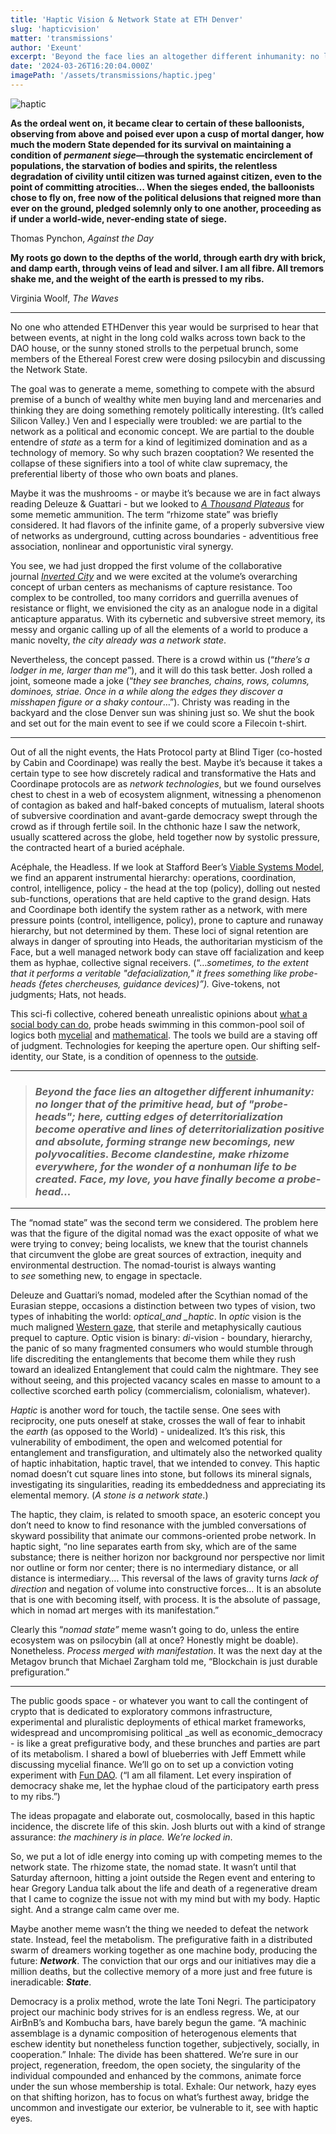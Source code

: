 ```yaml
---
title: 'Haptic Vision & Network State at ETH Denver'
slug: 'hapticvision'
matter: 'transmissions'
author: 'Exeunt'
excerpt: 'Beyond the face lies an altogether different inhumanity: no longer that of the primitive head, but of "probe-heads"; here, cutting edges of deterritorialization become operative and lines of deterritorialization positive and absolute, forming strange new becomings, new polyvocalities...'
date: '2024-03-26T16:20:04.000Z'
imagePath: '/assets/transmissions/haptic.jpeg'
---
```


![haptic](https://theopenmachine.net/assets/transmissions/haptic.jpg)

**As the ordeal went on, it became clear to certain of these balloonists, observing from above and poised ever upon a cusp of mortal danger, how much the modern State depended for its survival on maintaining a condition of *permanent siege*—through the systematic encirclement of populations, the starvation of bodies and spirits, the relentless degradation of civility until citizen was turned against citizen, even to the point of committing atrocities… When the sieges ended, the balloonists chose to fly on, free now of the political delusions that reigned more than ever on the ground, pledged solemnly only to one another, proceeding as if under a world-wide, never-ending state of siege.**

Thomas Pynchon, *Against the Day*

**My roots go down to the depths of the world, through earth dry with brick, and damp earth, through veins of lead and silver. I am all fibre. All tremors shake me, and the weight of the earth is pressed to my ribs.**

Virginia Woolf, *The Waves*

---

No one who attended ETHDenver this year would be surprised to hear that between events, at night in the long cold walks across town back to the DAO house, or the sunny stoned strolls to the perpetual brunch, some members of the Ethereal Forest crew were dosing psilocybin and discussing the Network State.

The goal was to generate a meme, something to compete with the absurd premise of a bunch of wealthy white men buying land and mercenaries and thinking they are doing something remotely politically interesting. (It’s called Silicon Valley.) Ven and I especially were troubled: we are partial to the network as a political and economic concept. We are partial to the double entendre of *state* as a term for a kind of legitimized domination and as a technology of memory. So why such brazen cooptation? We resented the collapse of these signifiers into a tool of white claw supremacy, the preferential liberty of those who own boats and planes.

Maybe it was the mushrooms - or maybe it’s because we are in fact always reading Deleuze & Guattari - but we looked to *[A Thousand Plateaus](https://files.libcom.org/files/A%20Thousand%20Plateaus.pdf)* for some memetic ammunition. The term “rhizome state” was briefly considered. It had flavors of the infinite game, of a properly subversive view of networks as underground, cutting across boundaries - adventitious free association, nonlinear and opportunistic viral synergy.

You see, we had just dropped the first volume of the collaborative journal *[Inverted City](https://x.com/EthForestDAO/status/1766229291082387659?s=20)* and we were excited at the volume’s overarching concept of urban centers as mechanisms of capture resistance. Too complex to be controlled, too many corridors and guerrilla avenues of resistance or flight, we envisioned the city as an analogue node in a digital anticapture apparatus. With its cybernetic and subversive street memory, its messy and organic calling up of all the elements of a world to produce a manic novelty, *the city already was a* *network state*.

Nevertheless, the concept passed. There is a crowd within us (“_there’s a lodger in me, larger than me_”), and it will do this task better. Josh rolled a joint, someone made a joke (“_they see branches, chains, rows, columns, dominoes, striae. Once in a while along the edges they discover a misshapen figure or a shaky contour_…”). Christy was reading in the backyard and the close Denver sun was shining just so. We shut the book and set out for the main event to see if we could score a Filecoin t-shirt.

---

Out of all the night events, the Hats Protocol party at Blind Tiger (co-hosted by Cabin and Coordinape) was really the best. Maybe it’s because it takes a certain type to see how discretely radical and transformative the Hats and Coordinape protocols are as *network technologies*, but we found ourselves chest to chest in a web of ecosystem alignment, witnessing a phenomenon of contagion as baked and half-baked concepts of mutualism, lateral shoots of subversive coordination and avant-garde democracy swept through the crowd as if through fertile soil. In the chthonic haze I saw the network, usually scattered across the globe, held together now by systolic pressure, the contracted heart of a buried acéphale.

Acéphale, the Headless. If we look at Stafford Beer’s [Viable Systems Model](https://wiki.p2pfoundation.net/Viable_Systems_Model), we find an apparent instrumental hierarchy: operations, coordination, control, intelligence, policy - the head at the top (policy), dolling out nested sub-functions, operations that are held captive to the grand design. Hats and Coordinape both identify the system rather as a network, with mere pressure points (control, intelligence, policy), prone to capture and runaway hierarchy, but not determined by them. These loci of signal retention are always in danger of sprouting into Heads, the authoritarian mysticism of the Face, but a well managed network body can stave off facialization and keep them as hyphae, collective signal receivers. (“…*sometimes, to the extent that it performs a veritable "defacialization," it frees something like probe-heads {fetes chercheuses, guidance devices)”).* Give-tokens, not judgments; Hats, not heads.

This sci-fi collective, cohered beneath unrealistic opinions about [what a social body can do](https://deleuze.cla.purdue.edu/lecture/lecture-02/), probe heads swimming in this common-pool soil of logics both [mycelial](https://greenpill.network/pdf/mycofi.pdf) and [mathematical](https://www.wtfisqf.com/). The tools we build are a staving off of judgment. Technologies for keeping the aperture open. Our shifting self-identity, our State, is a condition of openness to the [outside](https://zora.co/collect/oeth:0x2d17e1c913a616e30ff267afda30a69d9ad25343).

---

> ### _Beyond the face lies an altogether different inhumanity: no longer that of the primitive head, but of "probe-heads"; here, cutting edges of deterritorialization become operative and lines of deterritorialization positive and absolute, forming strange new becomings, new polyvocalities. Become clandestine, make rhizome everywhere, for the wonder of a nonhuman life to be created. Face, my love, you have finally become a probe-head..._

---

The “nomad state” was the second term we considered. The problem here was that the figure of the digital nomad was the exact opposite of what we were trying to convey; being localists, we knew that the tourist channels that circumvent the globe are great sources of extraction, inequity and environmental destruction. The nomad-tourist is always wanting to *see* something new, to engage in spectacle.

Deleuze and Guattari’s nomad, modeled after the Scythian nomad of the Eurasian steppe, occasions a distinction between two types of vision, two types of inhabiting the world: *optical_and _haptic*. In *optic* vision is the much maligned [Western gaze](https://monoskop.org/images/4/4e/Said_Edward_Orientalism_1979.pdf), that sterile and metaphysically cautious prequel to capture. Optic vision is binary: *di*-vision - boundary, hierarchy, the panic of so many fragmented consumers who would stumble through life discrediting the entanglements that become them while they rush toward an idealized Entanglement that could calm the nightmare. They see without seeing, and this projected vacancy scales en masse to amount to a collective scorched earth policy (commercialism, colonialism, whatever).

*Haptic* is another word for touch, the tactile sense. One sees with reciprocity, one puts oneself at stake, crosses the wall of fear to inhabit the *earth* (as opposed to the World) - unidealized. It’s this risk, this vulnerability of embodiment, the open and welcomed potential for entanglement and transfiguration, and ultimately also the networked quality of haptic inhabitation, haptic travel, that we intended to convey. This haptic nomad doesn’t cut square lines into stone, but follows its mineral signals, investigating its singularities, reading its embeddedness and appreciating its elemental memory. (_A stone is a network state_.)

The haptic, they claim, is related to smooth space, an esoteric concept you don’t need to know to find resonance with the jumbled conversations of skyward possibility that animate our commons-oriented probe network. In haptic sight, “no line separates earth from sky, which are of the same substance; there is neither horizon nor background nor perspective nor limit nor outline or form nor center; there is no intermediary distance, or all distance is intermediary…. This reversal of the laws of gravity turns *lack of direction* and negation of volume into constructive forces… It is an absolute that is one with becoming itself, with process. It is the absolute of passage, which in nomad art merges with its manifestation.”

Clearly this “*nomad state”* meme wasn’t going to do, unless the entire ecosystem was on psilocybin (all at once? Honestly might be doable). Nonetheless. *Process merged with manifestation*. It was the next day at the Metagov brunch that Michael Zargham told me, “Blockchain is just durable prefiguration.”

---

The public goods space - or whatever you want to call the contingent of crypto that is dedicated to exploratory commons infrastructure, experimental and pluralistic deployments of ethical market frameworks, widespread and uncompromising political _as well as economic_democracy - is like a great prefigurative body, and these brunches and parties are part of its metabolism. I shared a bowl of blueberries with Jeff Emmett while discussing mycelial finance. We’ll go on to set up a conviction voting experiment with [Fun DAO](https://etherealforest.org/blog/2024-01-30-build-your-own-fun-dao/). (“I am all filament. Let every inspiration of democracy shake me, let the hyphae cloud of the participatory earth press to my ribs.”)

The ideas propagate and elaborate out, cosmolocally, based in this haptic incidence, the discrete life of this skin. Josh blurts out with a kind of strange assurance: *the machinery is in place. We’re locked in*.

So, we put a lot of idle energy into coming up with competing memes to the network state. The rhizome state, the nomad state. It wasn’t until that Saturday afternoon, hitting a joint outside the Regen event and entering to hear Gregory Landua talk about the life and death of a regenerative dream that I came to cognize the issue not with my mind but with my body. Haptic sight. And a strange calm came over me.

Maybe another meme wasn’t the thing we needed to defeat the network state. Instead, feel the metabolism. The prefigurative faith in a distributed swarm of dreamers working together as one machine body, producing the future: ***Network***. The conviction that our orgs and our initiatives may die a million deaths, but the collective memory of a more just and free future is ineradicable: ***State***.

Democracy is a prolix method, wrote the late Toni Negri. The participatory project our machinic body strives for is an endless regress. We, at our AirBnB’s and Kombucha bars, have barely begun the game. “A machinic assemblage is a dynamic composition of heterogenous elements that eschew identity but nonetheless function together, subjectively, socially, in cooperation.” Inhale: The divide has been shattered. We’re sure in our project, regeneration, freedom, the open society, the singularity of the individual compounded and enhanced by the commons, animate force under the sun whose membership is total. Exhale: Our network, hazy eyes on that shifting horizon, has to focus on what’s furthest away, bridge the uncommon and investigate our exterior, be vulnerable to it, see with haptic eyes.
